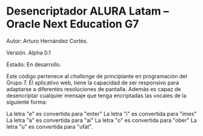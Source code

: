 # Desencriptador ALURA Latam – Oracle Next Education G7
 
Autor: Arturo Hernández Cortés. 
 
Versión. Alpha 0.1
 
Estado: En desarrollo.
 
Este código pertenece al *challenge* de principiante en programación del Grupo 7. El aplicativo web, tiene la capacidad de ser responsivo para adaptarse a diferentes resoluciones de pantalla. Además es capaz de desencriptar cualquier mensaje que tenga encriptadas las vocales de la siguiente forma:
 
La letra "e" es convertida para "enter"
La letra "i" es convertida para "imes"
La letra "a" es convertida para "ai"
La letra "o" es convertida para "ober"
La letra "u" es convertida para "ufat".

